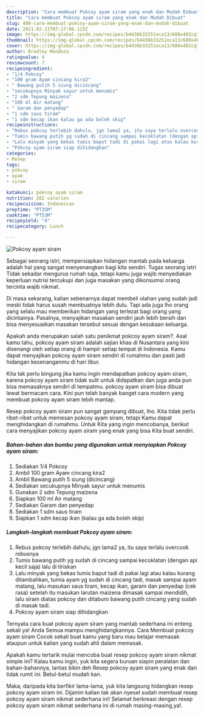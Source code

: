 ```yaml
---
description: "Cara membuat Pokcoy ayam siram yang enak dan Mudah Dibuat"
title: "Cara membuat Pokcoy ayam siram yang enak dan Mudah Dibuat"
slug: 408-cara-membuat-pokcoy-ayam-siram-yang-enak-dan-mudah-dibuat
date: 2021-02-21T07:17:06.115Z
image: https://img-global.cpcdn.com/recipes/b4436b33251eca13/680x482cq70/pokcoy-ayam-siram-foto-resep-utama.jpg
thumbnail: https://img-global.cpcdn.com/recipes/b4436b33251eca13/680x482cq70/pokcoy-ayam-siram-foto-resep-utama.jpg
cover: https://img-global.cpcdn.com/recipes/b4436b33251eca13/680x482cq70/pokcoy-ayam-siram-foto-resep-utama.jpg
author: Bradley Mendoza
ratingvalue: 4
reviewcount: 7
recipeingredient:
- "1/4 Pokcoy"
- "100 gram Ayam cincang kira2"
- " Bawang putih 5 siung dicincang"
- "secukupnya Minyak sayur untuk menumis"
- "2 sdm Tepung maizena"
- "100 ml Air matang"
- " Garam dan penyedap"
- "1 sdm saus tiram"
- "1 sdm kecap ikan kalau ga ada boleh skip"
recipeinstructions:
- "Rebus pokcoy terlebih dahulu, jgn lama2 ya, itu saya terlalu overcook rebusnya"
- "Tumis bawang putih yg sudah di cincang sampai kecoklatan (dengan api kecil saja) lalu di tiriskan"
- "Lalu minyak yang bekas tumis baput tadi di pakai lagi atau kalau kurang ditambahkan, tumia ayam yg sudah di cincang tadi, masak sampai ayam matang, lalu masukan saus tiram, kecap ikan, garam dan penyedap (cek rasa) setelah itu masukan larutan maizena dimasak sampai mendidih, lalu siram diatas pokcoy dan ditaburo bawang putih cincang yang sudah di masak tadi."
- "Pokcoy ayam siram siap dihidangkan"
categories:
- Resep
tags:
- pokcoy
- ayam
- siram

katakunci: pokcoy ayam siram 
nutrition: 282 calories
recipecuisine: Indonesian
preptime: "PT35M"
cooktime: "PT53M"
recipeyield: "4"
recipecategory: Lunch

---
```



![Pokcoy ayam siram](https://img-global.cpcdn.com/recipes/b4436b33251eca13/680x482cq70/pokcoy-ayam-siram-foto-resep-utama.jpg)

Sebagai seorang istri, mempersiapkan hidangan mantab pada keluarga adalah hal yang sangat menyenangkan bagi kita sendiri. Tugas seorang istri Tidak sekadar mengurus rumah saja, tetapi kamu juga wajib menyediakan keperluan nutrisi tercukupi dan juga masakan yang dikonsumsi orang tercinta wajib nikmat.

Di masa  sekarang, kalian sebenarnya dapat membeli olahan yang sudah jadi meski tidak harus susah membuatnya lebih dulu. Tapi ada juga lho orang yang selalu mau memberikan hidangan yang terlezat bagi orang yang dicintainya. Pasalnya, menyajikan masakan sendiri jauh lebih bersih dan bisa menyesuaikan masakan tersebut sesuai dengan kesukaan keluarga. 



Apakah anda merupakan salah satu penikmat pokcoy ayam siram?. Asal kamu tahu, pokcoy ayam siram adalah sajian khas di Nusantara yang kini disenangi oleh setiap orang di hampir setiap tempat di Indonesia. Kamu dapat menyajikan pokcoy ayam siram sendiri di rumahmu dan pasti jadi hidangan kesenanganmu di hari libur.

Kita tak perlu bingung jika kamu ingin mendapatkan pokcoy ayam siram, karena pokcoy ayam siram tidak sulit untuk didapatkan dan juga anda pun bisa memasaknya sendiri di tempatmu. pokcoy ayam siram bisa dibuat lewat bermacam cara. Kini pun telah banyak banget cara modern yang membuat pokcoy ayam siram lebih mantap.

Resep pokcoy ayam siram pun sangat gampang dibuat, lho. Kita tidak perlu ribet-ribet untuk memesan pokcoy ayam siram, tetapi Kamu dapat menghidangkan di rumahmu. Untuk Kita yang ingin mencobanya, berikut cara menyajikan pokcoy ayam siram yang enak yang bisa Kita buat sendiri.

<!--inarticleads1-->

##### Bahan-bahan dan bumbu yang digunakan untuk menyiapkan Pokcoy ayam siram:

1. Sediakan 1/4 Pokcoy
1. Ambil 100 gram Ayam cincang kira2
1. Ambil  Bawang putih 5 siung (dicincang)
1. Sediakan secukupnya Minyak sayur untuk menumis
1. Gunakan 2 sdm Tepung maizena
1. Siapkan 100 ml Air matang
1. Sediakan  Garam dan penyedap
1. Sediakan 1 sdm saus tiram
1. Siapkan 1 sdm kecap ikan (kalau ga ada boleh skip)




<!--inarticleads2-->

##### Langkah-langkah membuat Pokcoy ayam siram:

1. Rebus pokcoy terlebih dahulu, jgn lama2 ya, itu saya terlalu overcook rebusnya
1. Tumis bawang putih yg sudah di cincang sampai kecoklatan (dengan api kecil saja) lalu di tiriskan
1. Lalu minyak yang bekas tumis baput tadi di pakai lagi atau kalau kurang ditambahkan, tumia ayam yg sudah di cincang tadi, masak sampai ayam matang, lalu masukan saus tiram, kecap ikan, garam dan penyedap (cek rasa) setelah itu masukan larutan maizena dimasak sampai mendidih, lalu siram diatas pokcoy dan ditaburo bawang putih cincang yang sudah di masak tadi.
1. Pokcoy ayam siram siap dihidangkan




Ternyata cara buat pokcoy ayam siram yang mantab sederhana ini enteng sekali ya! Anda Semua mampu menghidangkannya. Cara Membuat pokcoy ayam siram Cocok sekali buat kamu yang baru mau belajar memasak ataupun untuk kalian yang sudah ahli dalam memasak.

Apakah kamu tertarik mulai mencoba buat resep pokcoy ayam siram nikmat simple ini? Kalau kamu ingin, yuk kita segera buruan siapin peralatan dan bahan-bahannya, lantas bikin deh Resep pokcoy ayam siram yang enak dan tidak rumit ini. Betul-betul mudah kan. 

Maka, daripada kita berfikir lama-lama, yuk kita langsung hidangkan resep pokcoy ayam siram ini. Dijamin kalian tak akan nyesel sudah membuat resep pokcoy ayam siram nikmat sederhana ini! Selamat berkreasi dengan resep pokcoy ayam siram nikmat sederhana ini di rumah masing-masing,ya!.

